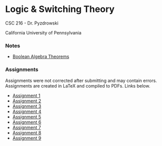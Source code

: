 # Logic & Switching Theory
CSC 216 - Dr. Pyzdrowski

California University of Pennsylvania

### Notes

- [Boolean Algebra Theorems](Notes/Boolean%20Algebra/out/theorems.pdf)


### Assignments

Assignments were not corrected after submitting and may contain errors.
Assignments are created in LaTeX and compiled to PDFs. Links below.

- [Assignment 1](Assignments/Assignment%201/out/Assignment%201.pdf)
- [Assignment 2](Assignments/Assignment%202/out/Assignment%202.pdf)
- [Assignment 3](Assignments/Assignment%203/out/Assignment%203.pdf)
- [Assignment 4](Assignments/Assignment%204/out/Assignment%204.pdf)
- [Assignment 5](Assignments/Assignment%205/out/Assignment%205.pdf)
- [Assignment 6](Assignments/Assignment%206/out/Assignment%206.pdf)
- [Assignment 7](Assignments/Assignment%207/out/Assignment%207.pdf)
- [Assignment 8](Assignments/Assignment%208/out/Assignment%208.pdf)
- [Assignment 9](Assignments/Assignment%209/out/Assignment%209.pdf)
